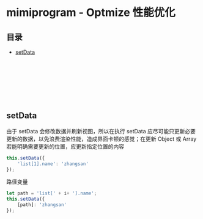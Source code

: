 # mimiprogram - Optmize 性能优化

## 目录
- [setData](#setData)


<br><br><br><br><br><br>

## setData


由于 setData 会修改数据并刷新视图，所以在执行 setData 应尽可能只更新必要更新的数据，以免浪费渲染性能，造成界面卡顿的感觉；在更新 Object 或 Array 若能明确需要更新的位置，应更新指定位置的内容

```js
this.setData({
    'list[1].name': 'zhangsan'
});
```

路径变量

```js
let path = 'list[' + i+ '].name'; 
this.setData({
    [path]: 'zhangsan'
});
```

<br><br>
